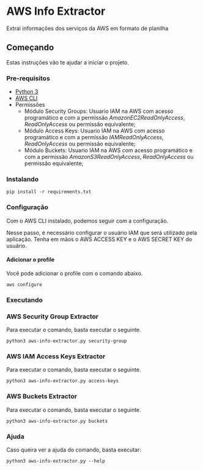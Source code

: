 # AWS Info Extractor

Extrai informações dos serviços da AWS em formato de planilha

## Começando

Estas instruções vão te ajudar a iniciar o projeto.

### Pre-requisitos

- [Python 3](https://www.python.org/downloads/)
- [AWS CLI](https://docs.aws.amazon.com/cli/latest/userguide/install-cliv2.html)
- Permissões
    - Módulo Security Groups:
        Usuario IAM na AWS com acesso programático e com a permissão *AmazonEC2ReadOnlyAccess*, *ReadOnlyAccess* ou permissão equivalente;
    - Módulo Access Keys:
        Usuario IAM na AWS com acesso programático e com a permissão *IAMReadOnlyAccess*, *ReadOnlyAccess* ou permissão equivalente;
    - Módulo Buckets:
        Usuario IAM na AWS com acesso programático e com a permissão *AmazonS3ReadOnlyAccess*, *ReadOnlyAccess* ou permissão equivalente;

### Instalando

```
pip install -r requirements.txt
```

### Configuração
Com o AWS CLI instalado, podemos seguir com a configuração.

Nesse passo, é necessário configurar o usuário IAM que será utilizado pela aplicação.
Tenha em mãos o AWS ACCESS KEY e o AWS SECRET KEY do usuário.

#### Adicionar o profile

Você pode adicionar o profile com o comando abaixo.

```
aws configure
```

### Executando

### AWS Security Group Extractor

Para executar o comando, basta executar o seguinte.
```
python3 aws-info-extractor.py security-group
```

### AWS IAM Access Keys Extractor

Para executar o comando, basta executar o seguinte.
```
python3 aws-info-extractor.py access-keys
```

### AWS Buckets Extractor

Para executar o comando, basta executar o seguinte.
```
python3 aws-info-extractor.py buckets
```

### Ajuda

Caso queira ver a ajuda do comando, basta executar:
```
python3 aws-info-extractor.py --help
```

